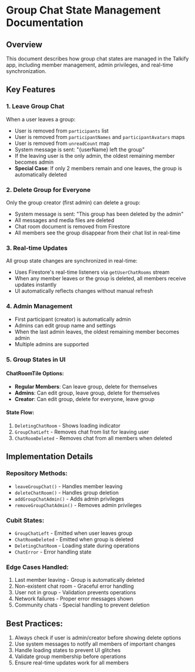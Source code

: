# Group Chat State Management Documentation

## Overview
This document describes how group chat states are managed in the Talkify app, including member management, admin privileges, and real-time synchronization.

## Key Features

### 1. **Leave Group Chat**
When a user leaves a group:
- User is removed from `participants` list
- User is removed from `participantNames` and `participantAvatars` maps
- User is removed from `unreadCount` map
- System message is sent: "{userName} left the group"
- If the leaving user is the only admin, the oldest remaining member becomes admin
- **Special Case**: If only 2 members remain and one leaves, the group is automatically deleted

### 2. **Delete Group for Everyone**
Only the group creator (first admin) can delete a group:
- System message is sent: "This group has been deleted by the admin"
- All messages and media files are deleted
- Chat room document is removed from Firestore
- All members see the group disappear from their chat list in real-time

### 3. **Real-time Updates**
All group state changes are synchronized in real-time:
- Uses Firestore's real-time listeners via `getUserChatRooms` stream
- When any member leaves or the group is deleted, all members receive updates instantly
- UI automatically reflects changes without manual refresh

### 4. **Admin Management**
- First participant (creator) is automatically admin
- Admins can edit group name and settings
- When the last admin leaves, the oldest remaining member becomes admin
- Multiple admins are supported

### 5. **Group States in UI**

#### ChatRoomTile Options:
- **Regular Members**: Can leave group, delete for themselves
- **Admins**: Can edit group, leave group, delete for themselves
- **Creator**: Can edit group, delete for everyone, leave group

#### State Flow:
1. `DeletingChatRoom` - Shows loading indicator
2. `GroupChatLeft` - Removes chat from list for leaving user
3. `ChatRoomDeleted` - Removes chat from all members when deleted

## Implementation Details

### Repository Methods:
- `leaveGroupChat()` - Handles member leaving
- `deleteChatRoom()` - Handles group deletion
- `addGroupChatAdmin()` - Adds admin privileges
- `removeGroupChatAdmin()` - Removes admin privileges

### Cubit States:
- `GroupChatLeft` - Emitted when user leaves group
- `ChatRoomDeleted` - Emitted when group is deleted
- `DeletingChatRoom` - Loading state during operations
- `ChatError` - Error handling state

### Edge Cases Handled:
1. Last member leaving - Group is automatically deleted
2. Non-existent chat room - Graceful error handling
3. User not in group - Validation prevents operations
4. Network failures - Proper error messages shown
5. Community chats - Special handling to prevent deletion

## Best Practices:
1. Always check if user is admin/creator before showing delete options
2. Use system messages to notify all members of important changes
3. Handle loading states to prevent UI glitches
4. Validate group membership before operations
5. Ensure real-time updates work for all members 